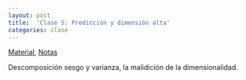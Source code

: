 ```yaml
---
layout: post
title:  'Clase 5: Predicción y dimensión alta'
categories: clase
---
```


[Material]( https://www.dropbox.com/s/c06y1lk5h854nyz/clase_5.zip?dl=1 ), [Notas](https://www.dropbox.com/s/3tmp19e8x1iug29/Notas_AE_05.pdf?dl=1)

Descomposición sesgo y varianza, la malidición de la dimensionalidad.